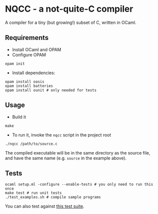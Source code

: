 # NQCC - a not-quite-C compiler

A compiler for a tiny (but growing!) subset of C, written in OCaml.

## Requirements
* Install OCaml and OPAM
* Configure OPAM
````
opam init
````

* Install dependencies:
```
opam install oasis
opam install batteries
opam install ounit # only needed for tests
````

## Usage
* Build it
```
make
````

* To run it, invoke the `nqcc` script in the project root
```
./nqcc /path/to/source.c
```
The compiled executable will be in the same directory as the source file, and have the same name (e.g. `source` in the example above).

## Tests
```
ocaml setup.ml -configure --enable-tests # you only need to run this once
make test # run unit tests
./test_examples.sh # compile sample programs
````

You can also test against [this test suite](https://github.com/nlsandler/write_a_c_compiler).
